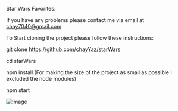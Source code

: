 Star Wars Favorites:

If you have any problems please contact me via email at chay7040@gmail.com

To Start cloning the project please follow these instructions:

git clone https://github.com/chayYaz/starWars

cd starWars

npm install (For making the size of the project as small as possible I excluded the node modules)

npm start

![image](https://github.com/chayYaz/starWars/assets/89097888/3a1fe5d7-24c2-4b58-8b3d-c3173fc4d6af)

